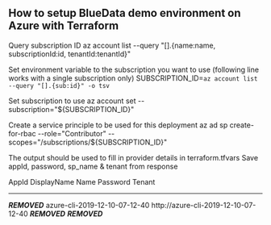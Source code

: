 ## How to setup BlueData demo environment on Azure with Terraform

Query subscription ID
az account list --query "[].{name:name, subscriptionId:id, tenantId:tenantId}"

Set environment variable to the subscription you want to use (following line works with a single subscription only)
SUBSCRIPTION_ID=`az account list --query "[].{sub:id}" -o tsv`

Set subscription to use
az account set --subscription="${SUBSCRIPTION_ID}"

Create a service principle to be used for this deployment
az ad sp create-for-rbac --role="Contributor" --scopes="/subscriptions/${SUBSCRIPTION_ID}"

The output should be used to fill in provider details in terraform.tfvars
Save appId, password, sp_name & tenant from response

AppId                                 DisplayName                    Name                                  Password                              Tenant
------------------------------------  -----------------------------  ------------------------------------  ------------------------------------  ------------------------------------
***REMOVED***  azure-cli-2019-12-10-07-12-40  http://azure-cli-2019-12-10-07-12-40  ***REMOVED***  ***REMOVED***


